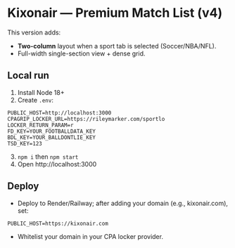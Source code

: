 # Kixonair — Premium Match List (v4)

This version adds:
- **Two-column** layout when a sport tab is selected (Soccer/NBA/NFL).
- Full-width single-section view + dense grid.

## Local run
1) Install Node 18+
2) Create `.env`:
```
PUBLIC_HOST=http://localhost:3000
CPAGRIP_LOCKER_URL=https://rileymarker.com/sportlo
LOCKER_RETURN_PARAM=r
FD_KEY=YOUR_FOOTBALLDATA_KEY
BDL_KEY=YOUR_BALLDONTLIE_KEY
TSD_KEY=123
```
3) `npm i` then `npm start`
4) Open http://localhost:3000

## Deploy
- Deploy to Render/Railway; after adding your domain (e.g., kixonair.com), set:
```
PUBLIC_HOST=https://kixonair.com
```
- Whitelist your domain in your CPA locker provider.
